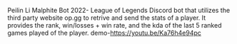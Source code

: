 Peilin Li Malphite Bot 2022-
League of Legends Discord bot that utilizes the third party website op.gg to retrive and send the stats of a player. It provides the rank, win/losses + win rate, and the kda of the last 5 ranked games played of the player.
demo-https://youtu.be/Ka76h4e94pc
